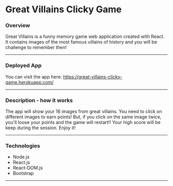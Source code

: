# Great Villains Clicky Game

### Overview

Great Villains is a funny memory game web application created with React.
It contains images of the most famous villains of history and you will be challenge to remember then!

---

### Deployed App

You can visit the app here:
https://great-villains-clicky-game.herokuapp.com/

---

### Description - how it works

The app will show your 16 images from great villains. You need to click on different images to earn points!
But, if you click on the same image twice, you'll loose your points and the game will restart!! Your high score will be keep during the session.
Enjoy it!

---

### Technologies

- Node.js
- React.js
- React-DOM.js
- Bootstrap 

---

